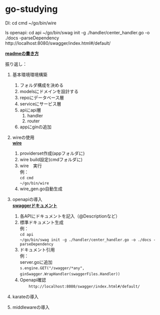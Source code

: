 # go-studying


DI:
cd cmd
~/go/bin/wire

ls
openapi:
cd api
~/go/bin/swag init -g ./handler/center_handler.go -o ./docs -parseDependency
http://localhost:8080/swagger/index.html#/default/

[**readmeの書き方**](https://style.potepan.com/articles/33682.html)


振り返し：  
1. 基本環境環境構築  
    1. フォルダ構成を決める  
    2. modelsにドメインを設計する  
    3. repoにデータベース層  
    4. serviceにサービス層  
    5. apiにapi層  
        1. handler
        2. router  
    6. appにginの追加  
2. wireの使用  
    [**wire**](https://farer.org/2021/04/21/go-dependency-injection-wire/)  
    1. providerset作成(appフォルダに)  
    2. wire build設定(cmdフォルダに)  
    3. wire　実行  
    例：  
    ```cd cmd```  
    ```~/go/bin/wire```  
    4. wire_gen.go自動生成

3. openapiの導入  
    [**swaggerドキュメント**](https://qiita.com/KNR109/items/7e094dba6bcf37ed73cf)  
    1. 各APIにドキュメントを記入（@Descriptionなど）  
    2. 標準ドキュメント生成  
       例：  
       ```cd api```  
       ```~/go/bin/swag init -g ./handler/center_handler.go -o ./docs -parseDependency```
    3. ドキュメント引用  
       例：  
       server.goに追加  
       ```s.engine.GET("/swagger/*any", ginSwagger.WrapHandler(swaggerFiles.Handler))```　　
    4. Openapi確認  
    　　``` http://localhost:8080/swagger/index.html#/default/ ```
4. karateの導入 
5. middlewareの導入
    
